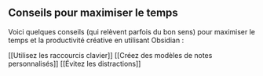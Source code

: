 ## Conseils pour maximiser le temps

Voici quelques conseils (qui relèvent parfois du bon sens) pour maximiser le temps et la productivité créative en utilisant Obsidian :

[[Utilisez les raccourcis clavier]]
[[Créez des modèles de notes personnalisés]]
[[Évitez les distractions]]